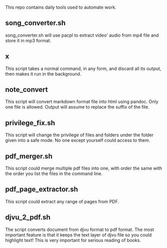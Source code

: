 This repo contains daily tools used to automate work.

## song_converter.sh
song_converter.sh will use pacpl to extract video' audio from mp4 file and
store it in mp3 format.

## x
This script takes a normal command, in any form, and discard all its
output, then makes it run in the background.

## note_convert
This script will convert markdown format file into html using
pandoc. Only one file is allowed. Output will assume to replace the
suffix of the file.

## privilege_fix.sh
This script will change the privilege of files and folders under the
folder given into a safe mode. No one except yourself could access to
them.

## pdf_merger.sh
This script could merge multiple pdf files into one, with order the same with
the order you list the files in the command line.

## pdf_page_extractor.sh
This script could extract any range of pages from PDF.

## djvu_2_pdf.sh
The script converts document from djvu format to pdf format. The most important
feature is that it keeps the text layer of djvu file so you could highlight
text! This is very important for serious reading of books.
